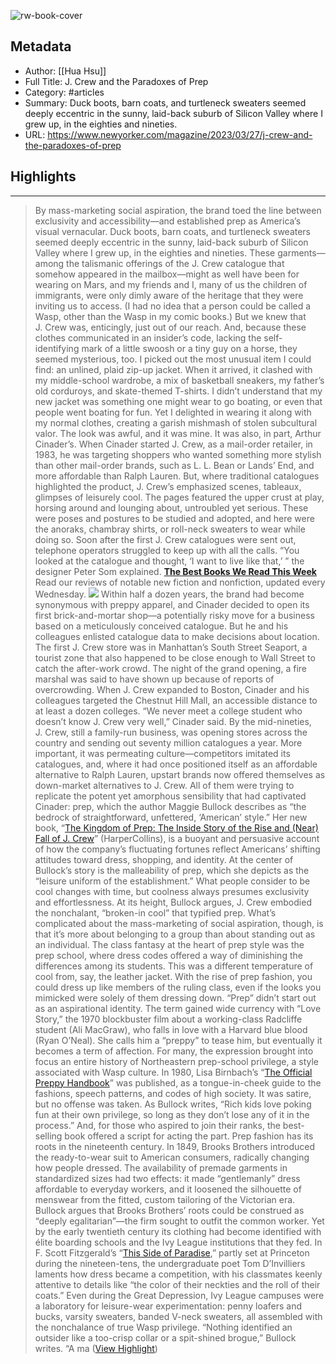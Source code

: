 ![rw-book-cover](https://media.newyorker.com/photos/6411fa4ffa8072064f0a2c23/16:9/w_1280,c_limit/230327_r42069.jpg)

## Metadata
- Author: [[Hua Hsu]]
- Full Title: J. Crew and the Paradoxes of Prep
- Category: #articles
- Summary: Duck boots, barn coats, and turtleneck sweaters seemed deeply eccentric in the sunny, laid-back suburb of Silicon Valley where I grew up, in the eighties and nineties.
- URL: https://www.newyorker.com/magazine/2023/03/27/j-crew-and-the-paradoxes-of-prep

## Highlights
***

> By mass-marketing social aspiration, the brand toed the line between exclusivity and accessibility—and established prep as America’s visual vernacular.
> Duck boots, barn coats, and turtleneck sweaters seemed deeply eccentric in the sunny, laid-back suburb of Silicon Valley where I grew up, in the eighties and nineties. These garments—among the talismanic offerings of the J. Crew catalogue that somehow appeared in the mailbox—might as well have been for wearing on Mars, and my friends and I, many of us the children of immigrants, were only dimly aware of the heritage that they were inviting us to access. (I had no idea that a person could be called a Wasp, other than the Wasp in my comic books.) But we knew that J. Crew was, enticingly, just out of our reach. And, because these clothes communicated in an insider’s code, lacking the self-identifying mark of a little swoosh or a tiny guy on a horse, they seemed mysterious, too.
> I picked out the most unusual item I could find: an unlined, plaid zip-up jacket. When it arrived, it clashed with my middle-school wardrobe, a mix of basketball sneakers, my father’s old corduroys, and skate-themed T-shirts. I didn’t understand that my new jacket was something one might wear to go boating, or even that people went boating for fun. Yet I delighted in wearing it along with my normal clothes, creating a garish mishmash of stolen subcultural valor. The look was awful, and it was mine.
> It was also, in part, Arthur Cinader’s. When Cinader started J. Crew, as a mail-order retailer, in 1983, he was targeting shoppers who wanted something more stylish than other mail-order brands, such as L. L. Bean or Lands’ End, and more affordable than Ralph Lauren. But, where traditional catalogues highlighted the product, J. Crew’s emphasized scenes, tableaux, glimpses of leisurely cool. The pages featured the upper crust at play, horsing around and lounging about, untroubled yet serious. These were poses and postures to be studied and adopted, and here were the anoraks, chambray shirts, or roll-neck sweaters to wear while doing so. Soon after the first J. Crew catalogues were sent out, telephone operators struggled to keep up with all the calls. “You looked at the catalogue and thought, ‘I want to live like that,’ ” the designer Peter Som explained.
> [
> **The Best Books We Read This Week**
> ](https://www.newyorker.com/best-books-2023)
> Read our reviews of notable new fiction and nonfiction, updated every Wednesday.
> [![](https://media.newyorker.com/photos/63c800e4e99d89b838ada996/1:1/w_200%2Cc_limit/undefined)](https://www.newyorker.com/best-books-2023)
> Within half a dozen years, the brand had become synonymous with preppy apparel, and Cinader decided to open its first brick-and-mortar shop—a potentially risky move for a business based on a meticulously conceived catalogue. But he and his colleagues enlisted catalogue data to make decisions about location. The first J. Crew store was in Manhattan’s South Street Seaport, a tourist zone that also happened to be close enough to Wall Street to catch the after-work crowd. The night of the grand opening, a fire marshal was said to have shown up because of reports of overcrowding. When J. Crew expanded to Boston, Cinader and his colleagues targeted the Chestnut Hill Mall, an accessible distance to at least a dozen colleges. “We never meet a college student who doesn’t know J. Crew very well,” Cinader said. By the mid-nineties, J. Crew, still a family-run business, was opening stores across the country and sending out seventy million catalogues a year. More important, it was permeating culture—competitors imitated its catalogues, and, where it had once positioned itself as an affordable alternative to Ralph Lauren, upstart brands now offered themselves as down-market alternatives to J. Crew.
> All of them were trying to replicate the potent yet amorphous sensibility that had captivated Cinader: prep, which the author Maggie Bullock describes as “the bedrock of straightforward, unfettered, ‘American’ style.” Her new book, “[The Kingdom of Prep: The Inside Story of the Rise and (Near) Fall of J. Crew](https://www.amazon.com/Kingdom-Prep-Inside-Story-J-Crew/dp/0063042649/ref=sr_1_1?crid=31RICO24FIK17&keywords=%22The%20Kingdom%20of%20Prep:%20The%20Inside%20Story%20of%20the%20Rise%20and%20%28Near%29%20Fall%20of%20J.%20Crew%22&qid=1679325853&s=books&sprefix=the%20kingdom%20of%20prep%20the%20inside%20story%20of%20the%20rise%20and%20near%20fall%20of%20j.%20crew%20,stripbooks,86&sr=1-1)” (HarperCollins), is a buoyant and persuasive account of how the company’s fluctuating fortunes reflect Americans’ shifting attitudes toward dress, shopping, and identity.
> At the center of Bullock’s story is the malleability of prep, which she depicts as the “leisure uniform of the establishment.” What people consider to be cool changes with time, but coolness always presumes exclusivity and effortlessness. At its height, Bullock argues, J. Crew embodied the nonchalant, “broken-in cool” that typified prep. What’s complicated about the mass-marketing of social aspiration, though, is that it’s more about belonging to a group than about standing out as an individual. The class fantasy at the heart of prep style was the prep school, where dress codes offered a way of diminishing the differences among its students. This was a different temperature of cool from, say, the leather jacket. With the rise of prep fashion, you could dress up like members of the ruling class, even if the looks you mimicked were solely of them dressing down.
> “Prep” didn’t start out as an aspirational identity. The term gained wide currency with “Love Story,” the 1970 blockbuster film about a working-class Radcliffe student (Ali MacGraw), who falls in love with a Harvard blue blood (Ryan O’Neal). She calls him a “preppy” to tease him, but eventually it becomes a term of affection. For many, the expression brought into focus an entire history of Northeastern prep-school privilege, a style associated with Wasp culture. In 1980, Lisa Birnbach’s “[The Official Preppy Handbook](https://www.amazon.com/Official-Preppy-Handbook-Lisa-Birnbach/dp/0894801406/ref=sr_1_1?crid=78D2Q7I7IJ10&keywords=the%20official%20preppy%20handbook%20by%20lisa%20birnbach&qid=1679326033&s=books&sprefix=The%20Official%20Preppy%20Handbook%20b,stripbooks,77&sr=1-1)” was published, as a tongue-in-cheek guide to the fashions, speech patterns, and codes of high society. It was satire, but no offense was taken. As Bullock writes, “Rich kids love poking fun at their own privilege, so long as they don’t lose any of it in the process.” And, for those who aspired to join their ranks, the best-selling book offered a script for acting the part.
> Prep fashion has its roots in the nineteenth century. In 1849, Brooks Brothers introduced the ready-to-wear suit to American consumers, radically changing how people dressed. The availability of premade garments in standardized sizes had two effects: it made “gentlemanly” dress affordable to everyday workers, and it loosened the silhouette of menswear from the fitted, custom tailoring of the Victorian era.
> Bullock argues that Brooks Brothers’ roots could be construed as “deeply egalitarian”—the firm sought to outfit the common worker. Yet by the early twentieth century its clothing had become identified with élite boarding schools and the Ivy League institutions that they fed. In F. Scott Fitzgerald’s “[This Side of Paradise](https://www.amazon.com/This-Side-Paradise-Warbler-Classics/dp/1735515175/ref=tmm_pap_swatch_0?_encoding=UTF8&qid=1679326111&sr=1-3-spons),” partly set at Princeton during the nineteen-tens, the undergraduate poet Tom D’Invilliers laments how dress became a competition, with his classmates keenly attentive to details like “the color of their neckties and the roll of their coats.” Even during the Great Depression, Ivy League campuses were a laboratory for leisure-wear experimentation: penny loafers and bucks, varsity sweaters, banded V-neck sweaters, all assembled with the nonchalance of true Wasp privilege. “Nothing identified an outsider like a too-crisp collar or a spit-shined brogue,” Bullock writes. “A ma ([View Highlight](https://read.readwise.io/read/01gwrv9435hga2s7ewz31knvzh))

